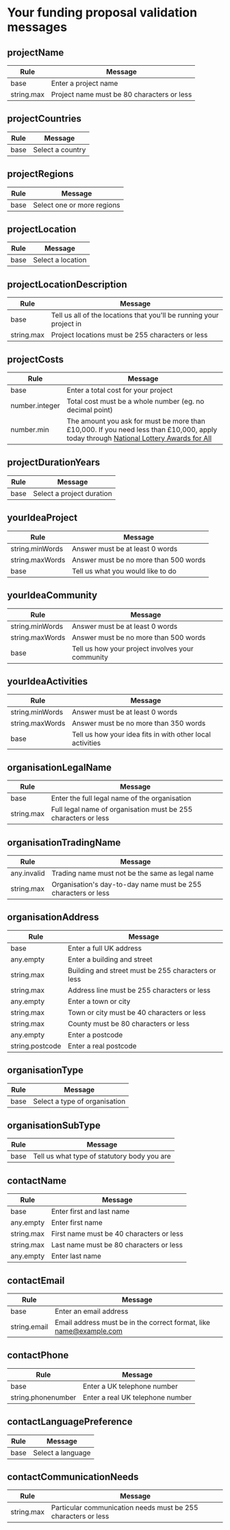 # Your funding proposal validation messages

## projectName

| Rule       | Message                                    |
| ---------- | ------------------------------------------ |
| base       | Enter a project name                       |
| string.max | Project name must be 80 characters or less |

## projectCountries

| Rule | Message          |
| ---- | ---------------- |
| base | Select a country |

## projectRegions

| Rule | Message                    |
| ---- | -------------------------- |
| base | Select one or more regions |

## projectLocation

| Rule | Message           |
| ---- | ----------------- |
| base | Select a location |

## projectLocationDescription

| Rule       | Message                                                             |
| ---------- | ------------------------------------------------------------------- |
| base       | Tell us all of the locations that you'll be running your project in |
| string.max | Project locations must be 255 characters or less                    |

## projectCosts

| Rule           | Message                                                                                                                                                                |
| -------------- | ---------------------------------------------------------------------------------------------------------------------------------------------------------------------- |
| base           | Enter a total cost for your project                                                                                                                                    |
| number.integer | Total cost must be a whole number (eg. no decimal point)                                                                                                               |
| number.min     | The amount you ask for must be more than £10,000. If you need less than £10,000, apply today through <a href="/funding/under10k"> National Lottery Awards for All </a> |

## projectDurationYears

| Rule | Message                   |
| ---- | ------------------------- |
| base | Select a project duration |

## yourIdeaProject

| Rule            | Message                               |
| --------------- | ------------------------------------- |
| string.minWords | Answer must be at least 0 words       |
| string.maxWords | Answer must be no more than 500 words |
| base            | Tell us what you would like to do     |

## yourIdeaCommunity

| Rule            | Message                                          |
| --------------- | ------------------------------------------------ |
| string.minWords | Answer must be at least 0 words                  |
| string.maxWords | Answer must be no more than 500 words            |
| base            | Tell us how your project involves your community |

## yourIdeaActivities

| Rule            | Message                                                   |
| --------------- | --------------------------------------------------------- |
| string.minWords | Answer must be at least 0 words                           |
| string.maxWords | Answer must be no more than 350 words                     |
| base            | Tell us how your idea fits in with other local activities |

## organisationLegalName

| Rule       | Message                                                        |
| ---------- | -------------------------------------------------------------- |
| base       | Enter the full legal name of the organisation                  |
| string.max | Full legal name of organisation must be 255 characters or less |

## organisationTradingName

| Rule        | Message                                                       |
| ----------- | ------------------------------------------------------------- |
| any.invalid | Trading name must not be the same as legal name               |
| string.max  | Organisation's day-to-day name must be 255 characters or less |

## organisationAddress

| Rule            | Message                                            |
| --------------- | -------------------------------------------------- |
| base            | Enter a full UK address                            |
| any.empty       | Enter a building and street                        |
| string.max      | Building and street must be 255 characters or less |
| string.max      | Address line must be 255 characters or less        |
| any.empty       | Enter a town or city                               |
| string.max      | Town or city must be 40 characters or less         |
| string.max      | County must be 80 characters or less               |
| any.empty       | Enter a postcode                                   |
| string.postcode | Enter a real postcode                              |

## organisationType

| Rule | Message                       |
| ---- | ----------------------------- |
| base | Select a type of organisation |

## organisationSubType

| Rule | Message                                     |
| ---- | ------------------------------------------- |
| base | Tell us what type of statutory body you are |

## contactName

| Rule       | Message                                  |
| ---------- | ---------------------------------------- |
| base       | Enter first and last name                |
| any.empty  | Enter first name                         |
| string.max | First name must be 40 characters or less |
| string.max | Last name must be 80 characters or less  |
| any.empty  | Enter last name                          |

## contactEmail

| Rule         | Message                                                            |
| ------------ | ------------------------------------------------------------------ |
| base         | Enter an email address                                             |
| string.email | Email address must be in the correct format, like name@example.com |

## contactPhone

| Rule               | Message                          |
| ------------------ | -------------------------------- |
| base               | Enter a UK telephone number      |
| string.phonenumber | Enter a real UK telephone number |

## contactLanguagePreference

| Rule | Message           |
| ---- | ----------------- |
| base | Select a language |

## contactCommunicationNeeds

| Rule       | Message                                                       |
| ---------- | ------------------------------------------------------------- |
| string.max | Particular communication needs must be 255 characters or less |
